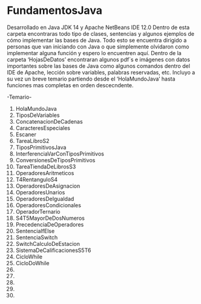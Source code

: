 # FundamentosJava
Desarrollado en Java JDK 14 y Apache NetBeans IDE 12.0
Dentro de esta carpeta encontraras todo tipo de clases, sentencias y algunos ejemplos de cómo implementar las bases de Java. 
Todo esto se encuentra dirigido a personas que van iniciando con Java o que simplemente olvidaron como implementar alguna función y espero lo encuentren aquí.
Dentro de la carpeta ‘HojasDeDatos’ encontraran algunos pdf´s e imágenes con datos importantes sobre las bases de Java como algunos comandos dentro del IDE de Apache, lección sobre variables, palabras reservadas, etc.
Incluyo a su vez un breve temario partiendo desde el ‘HolaMundoJava’ hasta funciones mas completas en orden descecndente.

  -Temario-

1. HolaMundoJava
2. TiposDeVariables
3. ConcatenacionDeCadenas
4. CaracteresEspeciales
5. Escaner
6. TareaLibroS2
7. TiposPrimitivosJava
8. InterferenciaVarConTiposPrimitivos
9. ConversionesDeTiposPrimitivos
10. TareaTiendaDeLibrosS3
11. OperadoresAritmeticos
12. T4RentanguloS4
13. OperadoresDeAsignacion
14. OperadoresUnarios
15. OperadoresDeIgualdad
16. OperadoresCondicionales
17. OperadorTernario
18. S4T5MayorDeDosNumeros
19. PrecedenciaDeOperadores
20. SentenciaIfElse
21. SentenciaSwitch
22. SwitchCalculoDeEstacion
23. SistemaDeCalificacionesS5T6
24. CicloWhile
25. CicloDoWhile
26. 
27. 
28. 
29. 
30. 
